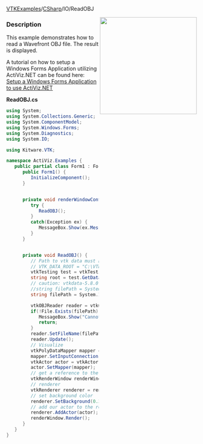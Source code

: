 [VTKExamples](/home/)/[CSharp](/CSharp)/IO/ReadOBJ

<img align="right" src="https://github.com/lorensen/VTKExamples/blob/gh-pages/Testing/Baseline/IO/TestReadOBJ.png?raw=true" width="256" />

### Description
This example demonstrates how to read a Wavefront OBJ file. The result is displayed.

A tutorial on how to setup a Windows Forms Application utilizing ActiViz.NET can be found here: [Setup a Windows Forms Application to use ActiViz.NET](http://www.vtk.org/Wiki/VTK/CSharp/ActiViz.NET)

**ReadOBJ.cs**
```csharp
using System;
using System.Collections.Generic;
using System.ComponentModel;
using System.Windows.Forms;
using System.Diagnostics;
using System.IO;

using Kitware.VTK;

namespace ActiViz.Examples {
   public partial class Form1 : Form {
      public Form1() {
         InitializeComponent();
      }


      private void renderWindowControl1_Load(object sender, EventArgs e) {
         try {
            ReadOBJ();
         }
         catch(Exception ex) {
            MessageBox.Show(ex.Message, "Exception", MessageBoxButtons.OK);
         }
      }


      private void ReadOBJ() {
         // Path to vtk data must be set as an environment variable
         // VTK_DATA_ROOT = "C:\VTK\vtkdata-5.8.0"
         vtkTesting test = vtkTesting.New();
         string root = test.GetDataRoot();
         // caution: vtkdata-5.8.0\Data\mni-surface-mesh.obj is no valid obj file!
         //string filePath = System.IO.Path.Combine(root, @"Data\mni-surface-mesh.obj");
         string filePath = System.IO.Path.Combine(root, @"Data\ViewPoint\cow.obj");

         vtkOBJReader reader = vtkOBJReader.New();
         if(!File.Exists(filePath)) {
            MessageBox.Show("Cannot read file \"" + filePath + "\"", "Error", MessageBoxButtons.OK);
            return;
         }
         reader.SetFileName(filePath);
         reader.Update();
         // Visualize
         vtkPolyDataMapper mapper = vtkPolyDataMapper.New();
         mapper.SetInputConnection(reader.GetOutputPort());
         vtkActor actor = vtkActor.New();
         actor.SetMapper(mapper);
         // get a reference to the renderwindow of our renderWindowControl1
         vtkRenderWindow renderWindow = renderWindowControl1.RenderWindow;
         // renderer
         vtkRenderer renderer = renderWindow.GetRenderers().GetFirstRenderer();
         // set background color
         renderer.SetBackground(0.3, 0.6, 0.3);
         // add our actor to the renderer
         renderer.AddActor(actor);
         renderWindow.Render();
      }
   }
}
```
